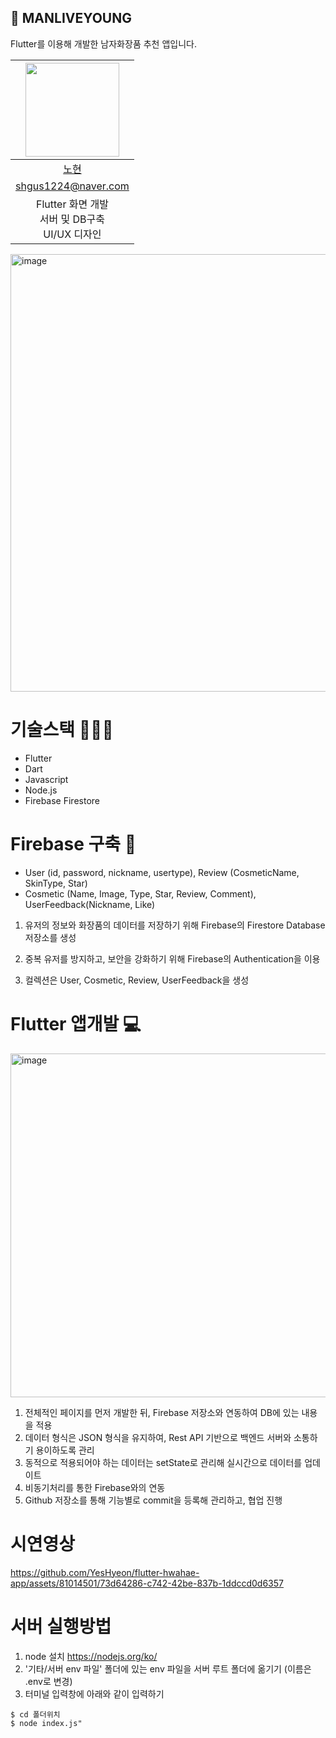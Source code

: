
## 🧴 MANLIVEYOUNG

Flutter를 이용해 개발한 남자화장품 추천 앱입니다.

|                      <img src="https://avatars.githubusercontent.com/u/81014501?v=4" width=150px>                       |
| :---------------------------------------------------------------------------------------------------------------------: |
|                                        [노현](https://github.com/YesHyeon)                                        |
|                                 [shgus1224@naver.com](mailto:shgus1224@naver.com)                                 |
| Flutter 화면 개발<br/>서버 및 DB구축 <br/> UI/UX 디자인<br/> |

<img width="700" alt="image" src="https://github.com/YesHyeon/flutter-hwahae-app/assets/81014501/748067bb-2eec-4d09-b0e4-07f1f297d4b9">


# 기술스택 👨🏻‍💻

- Flutter
- Dart
- Javascript
- Node.js
- Firebase Firestore


# Firebase 구축 🎇

- User (id, password, nickname, usertype), Review (CosmeticName, SkinType, Star)
- Cosmetic (Name, Image, Type, Star, Review, Comment), UserFeedback(Nickname, Like)
  
1) 유저의 정보와 화장품의 데이터를 저장하기 위해 Firebase의 Firestore Database 저장소를 생성

2) 중복 유저를 방지하고, 보안을 강화하기 위해 Firebase의 Authentication을 이용

3) 컬렉션은 User, Cosmetic, Review, UserFeedback을 생성



# Flutter 앱개발 💻

<img width="550" alt="image" src="https://github.com/YesHyeon/flutter-hwahae-app/assets/81014501/d7787349-d3e2-4698-9b3c-18b34a9445fb">

1) 전체적인 페이지를 먼저 개발한 뒤, Firebase 저장소와 연동하여 DB에 있는 내용을 적용
2) 데이터 형식은 JSON 형식을 유지하여, Rest API 기반으로 백엔드 서버와 소통하기 용이하도록 관리
3) 동적으로 적용되어야 하는 데이터는 setState로 관리해 실시간으로 데이터를 업데이트
4) 비동기처리를 통한 Firebase와의 연동
5) Github 저장소를 통해 기능별로 commit을 등록해 관리하고, 협업 진행


# 시연영상

https://github.com/YesHyeon/flutter-hwahae-app/assets/81014501/73d64286-c742-42be-837b-1ddccd0d6357

# 서버 실행방법
1. node 설치 https://nodejs.org/ko/
2. '기타/서버 env 파일' 폴더에 있는 env 파일을 서버 루트 폴더에 옮기기 (이름은 .env로 변경)
3. 터미널 입력창에 아래와 같이 입력하기

```
$ cd 폴더위치
$ node index.js"
```


